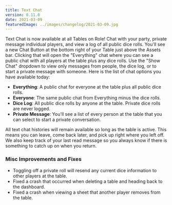 ```yaml
---
title: Text Chat
version: 0.11.0
date: 2021-03-09
featuredImage: ../images/changelog/2021-03-09.jpg
---
```


Text Chat is now available at all Tables on Role! Chat with your party, private message individual players, and view a log of all public dice rolls. You'll see a new Chat Button at the bottom right of your Table just above the Assets bar. Clicking that will open the "Everything" chat where you can see a public chat with all players at the table plus any dice rolls. Use the "Show Chat" dropdown to view only messages from people, the dice log, or to start a private message with someone. Here is the list of chat options you have available today:

- **Everything**: A public chat for everyone at the table plus all public dice rolls.
- **Everyone**: The same public chat from Everything minus the dice rolls.
- **Dice Log**: All public dice rolls by anyone at the table. Private dice rolls are never logged.
- **Private Message**: You'll see a list of every person at the table that you can select to start a private conversation.

All text chat histories will remain available so long as the table is active. This means you can leave, come back later, and pick up right where you left off. We also keep track of your last read message so you always know if there is something to catch up on when you return.

### Misc Improvements and Fixes

- Toggling off a private roll will resend any current dice information to other players at the table.
- Fixed a crash that occurred when deleting a table and heading back to the dashboard.
- Fixed a crash when viewing a sheet that another player removes from the table.
